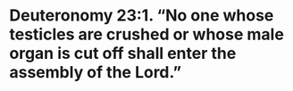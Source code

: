 # Deuteronomy 23:1. “No one whose testicles are crushed or whose male organ is cut off shall enter the assembly of the Lord.”
